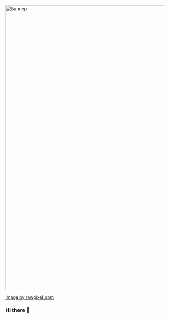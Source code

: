 <a href="https://www.freepik.com/free-vector/stream-binary-code-design_13311414.htm#query=programming&position=12&from_view=search&track=sph">
  <img width="900" height="auto" align="center" alt="Баннер" src="/Dimd1288/Dimd1288/raw/main/v627-aew-41-technologybackground.jpg" style="max-width: 100%;">

  Image by rawpixel.com
</a>


### Hi there 👋

<!--
**Dimd1288/Dimd1288** is a ✨ _special_ ✨ repository because its `README.md` (this file) appears on your GitHub profile.

Here are some ideas to get you started:

- 🔭 I’m currently working on ...
- 🌱 I’m currently learning ...
- 👯 I’m looking to collaborate on ...
- 🤔 I’m looking for help with ...
- 💬 Ask me about ...
- 📫 How to reach me: ...
- 😄 Pronouns: ...
- ⚡ Fun fact: ...
-->
